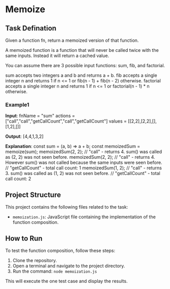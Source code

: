 # Memoize

## Task Defination

Given a function fn, return a memoized version of that function.

A memoized function is a function that will never be called twice with the same inputs. Instead it will return a cached value.

You can assume there are 3 possible input functions: sum, fib, and factorial.

sum accepts two integers a and b and returns a + b.
fib accepts a single integer n and returns 1 if n <= 1 or fib(n - 1) + fib(n - 2) otherwise.
factorial accepts a single integer n and returns 1 if n <= 1 or factorial(n - 1) * n otherwise.


### Example1

**Input**:
fnName = "sum"
actions = ["call","call","getCallCount","call","getCallCount"]
values = [[2,2],[2,2],[],[1,2],[]]

**Output**: [4,4,1,3,2]

**Explanation**:
const sum = (a, b) => a + b;
const memoizedSum = memoize(sum);
memoizedSum(2, 2); // "call" - returns 4. sum() was called as (2, 2) was not seen before.
memoizedSum(2, 2); // "call" - returns 4. However sum() was not called because the same inputs were seen before.
// "getCallCount" - total call count: 1
memoizedSum(1, 2); // "call" - returns 3. sum() was called as (1, 2) was not seen before.
// "getCallCount" - total call count: 2


## Project Structure

This project contains the following files related to the task:

- `memoization.js`: JavaScript file containing the implementation of the function composition.


## How to Run

To test the function composition, follow these steps:

1. Clone the repository.
2. Open a terminal and navigate to the project directory.
3. Run the command: `node memoization.js`

This will execute the one test case and display the results.

